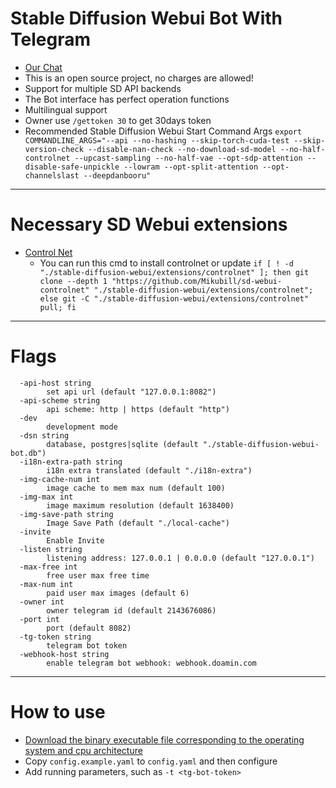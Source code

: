 # Stable Diffusion Webui Bot With Telegram

- [Our Chat](https://t.me/SDBot_Chat)
- This is an open source project, no charges are allowed!
- Support for multiple SD API backends
- The Bot interface has perfect operation functions
- Multilingual support
- Owner use `/gettoken 30` to get 30days token
- Recommended Stable Diffusion Webui Start Command Args `export COMMANDLINE_ARGS="--api --no-hashing --skip-torch-cuda-test --skip-version-check --disable-nan-check --no-download-sd-model --no-half-controlnet --upcast-sampling --no-half-vae --opt-sdp-attention --disable-safe-unpickle --lowram --opt-split-attention --opt-channelslast --deepdanbooru"`

---

# Necessary SD Webui extensions

- [Control Net](https://github.com/Mikubill/sd-webui-controlnet)
  - You can run this cmd to install controlnet or update `if [ ! -d "./stable-diffusion-webui/extensions/controlnet" ]; then git clone --depth 1 "https://github.com/Mikubill/sd-webui-controlnet" "./stable-diffusion-webui/extensions/controlnet"; else git -C "./stable-diffusion-webui/extensions/controlnet" pull; fi`

---

# Flags

```
  -api-host string
        set api url (default "127.0.0.1:8082")
  -api-scheme string
        api scheme: http | https (default "http")
  -dev
        development mode
  -dsn string
        database, postgres|sqlite (default "./stable-diffusion-webui-bot.db")
  -i18n-extra-path string
        i18n extra translated (default "./i18n-extra")
  -img-cache-num int
        image cache to mem max num (default 100)
  -img-max int
        image maximum resolution (default 1638400)
  -img-save-path string
        Image Save Path (default "./local-cache")
  -invite
        Enable Invite
  -listen string
        listening address: 127.0.0.1 | 0.0.0.0 (default "127.0.0.1")
  -max-free int
        free user max free time
  -max-num int
        paid user max images (default 6)
  -owner int
        owner telegram id (default 2143676086)
  -port int
        port (default 8082)
  -tg-token string
        telegram bot token
  -webhook-host string
        enable telegram bot webhook: webhook.doamin.com
```

---

# How to use

- [Download the binary executable file corresponding to the operating system and cpu architecture](https://github.com/zijiren233/Stable-Diffusion-Webui-Bot/releases)
- Copy `config.example.yaml` to `config.yaml` and then configure
- Add running parameters, such as `-t <tg-bot-token>`